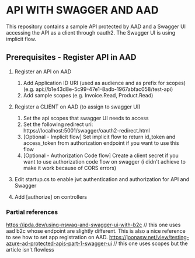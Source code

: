 # API WITH SWAGGER AND AAD

This repository contains a sample API protected by AAD and a Swagger UI accessing the API as a client through oauth2.
The Swagger UI is using implicit flow.

## Prerequisites - Register API in AAD

1. Register an API on AAD 
	1. Add Application ID URI (used as audience and as prefix for scopes) (e.g. api://b1e43d8e-5c99-47e1-8adb-1967abfac058/test-api)
	2. Add sample scopes (e.g. Invoice.Read, Product.Read)

2. Register a CLIENT on AAD (to assign to swagger UI)
	1. Set the api scopes that swagger UI needs to access
	2. Set the following redirect uri: https://localhost:5001/swagger/oauth2-redirect.html
	3. [Optional - Implicit flow] Set implicit flow to return id_token and access_token from authorization endpoint if you want to use this flow
	4. [Optional - Authorization Code flow] Create a client secret if you want to use authorization code flow on swagger (i didn't achieve to make it work because of CORS errors)

3. Edit startup.cs to enable jwt authentication and authorization for API and Swagger

4. Add [authorize] on controllers

### Partial references

https://jpda.dev/using-nswag-and-swagger-ui-with-b2c // this one uses aad b2c whose endpoint are slightly different. This is also a nice reference to see how to set app registration on AAD.
https://joonasw.net/view/testing-azure-ad-protected-apis-part-1-swagger-ui // this one uses scopes but the article isn't flowless 